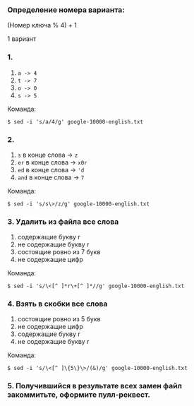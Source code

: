 ### Определение номера варианта:

(Номер ключа % 4) + 1

1 вариант

### 1.
1) `a -> 4`
2) `t -> 7`
3) `o -> 0`
4) `s -> 5`

Команда:

```
$ sed -i 's/a/4/g' google-10000-english.txt

```

### 2.
1) `s` в конце слова -> `z`
2) `er` в конце слова -> `x0r`
3) `ed` в конце слова -> `'d`
4) `and` в конце слова -> `7`

Команда:

```
$ sed -i 's/s\>/z/g' google-10000-english.txt

```

### 3. Удалить из файла все слова
1) содержащие букву r
2) не содержащие букву r
3) состоящие ровно из 7 букв
4) не содержащие цифр

Команда:

```
$ sed -i 's/\<[^ ]*r\+[^ ]*//g' google-10000-english.txt

```

### 4. Взять в скобки все слова
1) состоящие ровно из 5 букв
2) не содержащие цифр
3) содержащие букву r
4) не содержащие букву r

Команда:

```
$ sed -i 's/\<[^ ]\{5\}\>/(&)/g' google-10000-english.txt

```

### 5. Получившийся в результате всех замен файл закоммитьте, оформите пулл-реквест.
